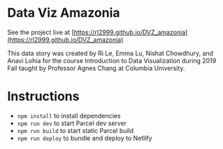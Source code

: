 # Data Viz Amazonia

See the project live at [https://rl2999.github.io/DVZ_amazonia](https://rl2999.github.io/DVZ_amazonia)

This data story was created by Ri Le, Emma Lu, Nishat Chowdhury, and Anavi Lohia for the course Introduction to Data Visualization during 2019 Fall taught by Professor Agnes Chang at Columbia University.

# Instructions

- `npm install` to install dependencies
- `npm run dev` to start Parcel dev server
- `npm run build` to start static Parcel build
- `npm run deploy` to bundle and deploy to Netlify
